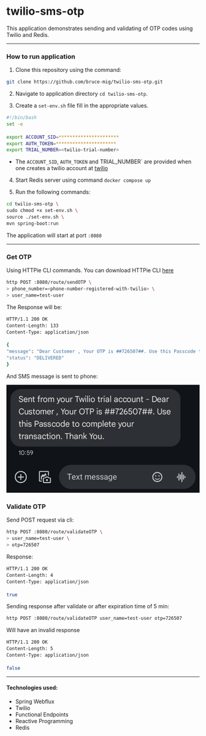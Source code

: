 # twilio-sms-otp

This application demonstrates sending and validating of OTP codes using Twilio and Redis.

---

### How to run application

1. Clone this repository using the command:

```bash
git clone https://github.com/bruce-mig/twilio-sms-otp.git
```

2. Navigate to application directory `cd twilio-sms-otp`.

3. Create a `set-env.sh` file fill in the appropriate values.

```bash
#!/bin/bash
set -e

export ACCOUNT_SID=**********************
export AUTH_TOKEN=**********************
export TRIAL_NUMBER=<twilio-trial-number>
```

   - The `ACCOUNT_SID`, `AUTH_TOKEN` and TRIAL_NUMBER` are provided when one creates a twilio account at [twilio](https://www.twilio.com/en-us)

4. Start Redis server using command `docker compose up`

5. Run the following commands:

```bash
cd twilio-sms-otp \
sudo chmod +x set-env.sh \
source ./set-env.sh \
mvn spring-boot:run
```
The application will start at port `:8080`

---

### Get OTP

Using HTTPie CLI commands. You can download HTTPie CLI [here](https://httpie.io/cli)

```bash
http POST :8080/route/sendOTP \
> phone_number=<phone-number-registered-with-twilio> \
> user_name=test-user
```

The Response will be:

```bash
HTTP/1.1 200 OK
Content-Length: 133
Content-Type: application/json

{
"message": "Dear Customer , Your OTP is ##726507##. Use this Passcode to complete your transaction. Thank You. Your OTP Expires in 5 minutes",
"status": "DELIVERED"
}
```

And SMS message is sent to phone:

![sms-message](src/main/resources/static/sms-message.jpeg)

### Validate OTP

Send POST request via cli:

```bash
http POST :8080/route/validateOTP \
> user_name=test-user \
> otp=726507
```

Response:

```bash
HTTP/1.1 200 OK
Content-Length: 4
Content-Type: application/json

true

```

Sending response after validate or after expiration time of 5 min: 

```bash
http POST :8080/route/validateOTP user_name=test-user otp=726507
```

Will have an invalid response

```bash
HTTP/1.1 200 OK
Content-Length: 5
Content-Type: application/json

false
```

---

#### Technologies used:

- Spring Webflux
- Twilio
- Functional Endpoints
- Reactive Programming
- Redis